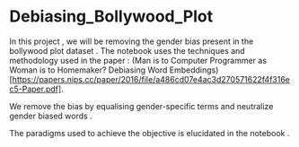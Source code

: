 # Debiasing_Bollywood_Plot

In this project , we will be removing the gender bias present in the bollywood plot dataset . The notebook uses the techniques and methodology used in the paper : (Man is to Computer Programmer as Woman is to Homemaker? Debiasing Word Embeddings) [https://papers.nips.cc/paper/2016/file/a486cd07e4ac3d270571622f4f316ec5-Paper.pdf].

We remove the bias by equalising gender-specific terms and neutralize gender biased words .

The paradigms used to achieve the objective is elucidated in the notebook .
